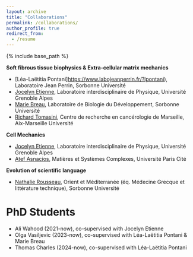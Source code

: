 ```yaml
---
layout: archive
title: "Collaborations"
permalink: /collaborations/
author_profile: true
redirect_from:
  - /resume
---
```


{% include base_path %}

**Soft fibrous tissue biophysics & Extra-cellular matrix mechanics**
- [Léa-Laëtitia Pontani]https://www.labojeanperrin.fr/?lpontani), Laboratoire Jean Perrin, Sorbonne Université
- [Jocelyn Etienne](http://liphy-annuaire.univ-grenoble-alpes.fr/pages_personnelles/jocelyn_etienne/), Laboratoire interdisciplinaire de Physique, Université Grenoble Alpes
- [Marie Breau](https://www.ibps.sorbonne-universite.fr/en/research/developmental-biology-laboratory/mechanics-neuronal-development), Laboratoire de Biologie du Développement, Sorbonne Université
- [Richard Tomasini](https://www.crcm-marseille.fr/equipes/equipes-de-recherche/dialogue-cellules-stromales-tumorales-et-reprogrammation-metabolique-dans-les-cancers-du-pancreas/), Centre de recherche en cancérologie de Marseille, Aix-Marseille Université

**Cell Mechanics**
- [Jocelyn Etienne](http://liphy-annuaire.univ-grenoble-alpes.fr/pages_personnelles/jocelyn_etienne/), Laboratoire interdisciplinaire de Physique, Université Grenoble Alpes
- [Atef Asnacios](https://www.researchgate.net/lab/Atef-Asnacios-Lab), Matières et Systèmes Complexes, Université Paris Cité
  
**Evolution of scientific language**
- [Nathalie Rousseau](https://www.iufrance.fr/les-membres-de-liuf/membre/2053-nathalie-rousseau.html), Orient et Méditerranée (éq. Médecine Grecque et littérature technique), Sorbonne Université

PhD Students
======
* Ali Wahood (2021-now), co-supervised with Jocelyn Etienne
* Olga Vasiljevic (2023-now), co-supervised with Léa-Laëtitia Pontani & Marie Breau
* Thomas Charles (2024-now), co-supervised with Léa-Laëtitia Pontani
